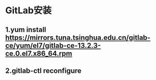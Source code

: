 # GitLab安装

## 1.yum install https://mirrors.tuna.tsinghua.edu.cn/gitlab-ce/yum/el7/gitlab-ce-13.2.3-ce.0.el7.x86_64.rpm 
## 2.gitlab-ctl reconfigure

